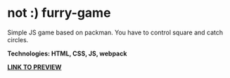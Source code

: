# not :) furry-game
Simple JS game based on packman.
You have to control square and catch circles. 

**Technologies: HTML, CSS, JS, webpack**

<a href="https://karminkarmen.github.io/furry-game/">**LINK TO PREVIEW**</a>
